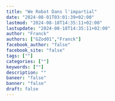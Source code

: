 ```yaml
---
title: "We Robot Dans l'impartial"
date: "2024-08-01T03:01:39+02:00"
lastmod: "2024-08-18T14:35:11+02:00"
lastupdate: "2024-08-18T14:35:11+02:00"
author: "Franck"
authors: ["GZod01","Franck"]
facebook_author: "false"
facebook_site: "false"
tags: [""]
categories: [""]
keywords: [""]
description: ""
baneer: "false"
banner: "false"
draft: false
---
```


